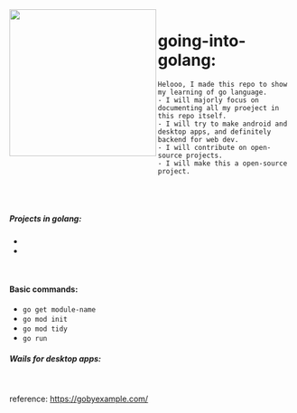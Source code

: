 <img align="left" style="width:260px" src="https://media.tenor.com/60-jjmqKO3cAAAAi/go-girl.gif" width="288px">
 
 # going-into-golang:
    Helooo, I made this repo to show my learning of go language.
    - I will majorly focus on documenting all my proeject in this repo itself.
    - I will try to make android and desktop apps, and definitely backend for web dev.
    - I will contribute on open-source projects.
    - I will make this a open-source project.
<br>
<br>

##### Projects in golang:

-
-

<br>

#### Basic commands:

- `go get module-name`
- `go mod init`
- `go mod tidy`
- `go run`

##### Wails for desktop apps:

<br>

reference: https://gobyexample.com/

